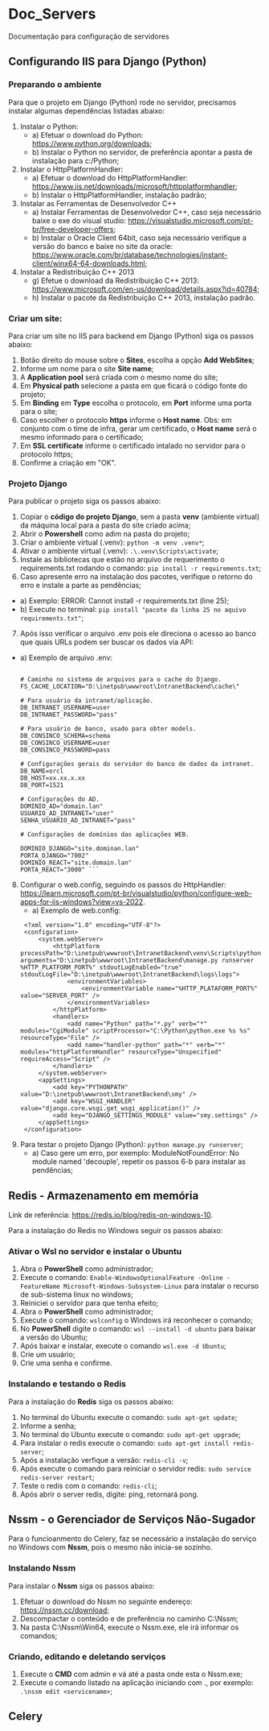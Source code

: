 # Doc_Servers
Documentação para configuração de servidores


## Configurando IIS para Django (Python)

### Preparando o ambiente
Para que o projeto em Django (Python) rode no servidor, precisamos instalar algumas dependências listadas abaixo:

1. Instalar o Python:
   * a) Efetuar o download do Python: https://www.python.org/downloads;
   * b) Instalar o Python no servidor, de preferência apontar a pasta de instalação para c:/Python;
2. Instalar o HttpPlatformHandler:
   * a) Efetuar o download do HttpPlatformHandler: https://www.iis.net/downloads/microsoft/httpplatformhandler;
   * b) Instalar o HttpPlatformHandler, instalação padrão;
3. Instalar as Ferramentas de Desenvolvedor C++ 
   * a) Instalar Ferramentas de Desenvolvedor C++, caso seja necessário baixe o exe do visual studio: https://visualstudio.microsoft.com/pt-br/free-developer-offers;
   * b) Instalar o Oracle Client 64bit, caso seja necessário verifique a versão do banco e baixe no site da oracle: https://www.oracle.com/br/database/technologies/instant-client/winx64-64-downloads.html;
4. Instalar a Redistribuição C++ 2013
   * g) Efetue o download da Redistribuição C++ 2013: https://www.microsoft.com/en-us/download/details.aspx?id=40784;
   * h) Instalar o pacote da Redistribuição C++ 2013, instalação padrão.

### Criar um site:
Para criar um site no IIS para backend em Django (Python) siga os passos abaixo:

1. Botão direito do mouse sobre o **Sites**, escolha a opção **Add WebSites**;
2. Informe um nome para o site **Site name**;
3. A **Application pool** será criada com o mesmo nome do site;
4. Em **Physical path** selecione a pasta em que ficará o código fonte do projeto;
5. Em **Binding** em **Type** escolha o protocolo, em **Port** informe uma porta para o site;
6. Caso escolher o protocolo **https** informe o **Host name**. Obs: em conjunto com o time de infra, gerar um certificado, o **Host name** será o mesmo informado para o certificado;
7. Em **SSL certificate** informe o certificado intalado no servidor para o protocolo https;
8. Confirme a criação em "OK".

### Projeto Django
Para publicar o projeto siga os passos abaixo:

1. Copiar o **código do projeto Django**, sem a pasta **venv** (ambiente virtual) da máquina local para a pasta do site criado acima;
2. Abrir o **Powershell** como adim na pasta do projeto;
3. Criar o ambiente virtual (.venv): ```python -m venv .venv*```;
4. Ativar o ambiente virtual (.venv): ```.\.venv\Scripts\activate```;
5. Instale as bibliotecas que estão no arquivo de requerimento o requirements.txt rodando o comando: ```pip install -r requirements.txt```;
6. Caso apresente erro na instalação dos pacotes, verifique o retorno do erro e instale a parte as pendências;
  * a) Exemplo: ERROR: Cannot install -r requirements.txt (line 25);
  * b) Execute no terminal: ```pip install "pacote da linha 25 no aquivo requirements.txt"```;
7. Após isso verificar o arquivo .env pois ele direciona o acesso ao banco que quais URLs podem ser buscar os dados via API:
  * a) Exemplo de arquivo .env:
       ``` AMBIENTE=PROD

       # Caminho no sistema de arquivos para o cache do Django.
       FS_CACHE_LOCATION="D:\inetpub\wwwroot\IntranetBackend\cache\"

       # Para usuário da intranet/aplicação.
       DB_INTRANET_USERNAME=user
       DB_INTRANET_PASSWORD="pass"

       # Para usuário de banco, usado para obter models.
       DB_CONSINCO_SCHEMA=schema
       DB_CONSINCO_USERNAME=user
       DB_CONSINCO_PASSWORD=pass

       # Configurações gerais do servidor do banco de dados da intranet.
       DB_NAME=orcl
       DB_HOST=xx.xx.x.xx
       DB_PORT=1521

       # Configurações do AD.
       DOMINIO_AD="domain.lan"
       USUARIO_AD_INTRANET="user"
       SENHA_USUARIO_AD_INTRANET="pass"

       # Configurações de domínios das aplicações WEB.

       DOMINIO_DJANGO="site.dominan.lan"
       PORTA_DJANGO="7002"
       DOMINIO_REACT="site.domain.lan"
       PORTA_REACT="3000" ```
8. Configurar o web.config, seguindo os passos do HttpHandler: https://learn.microsoft.com/pt-br/visualstudio/python/configure-web-apps-for-iis-windows?view=vs-2022.
   * a) Exemplo de web.config:
   ```
    <?xml version="1.0" encoding="UTF-8"?>
    <configuration>
        <system.webServer>
            <httpPlatform processPath="D:\inetpub\wwwroot\IntranetBackend\venv\Scripts\python.exe" arguments="D:\inetpub\wwwroot\IntranetBackend\manage.py runserver %HTTP_PLATFORM_PORT%" stdoutLogEnabled="true"           stdoutLogFile="D:\inetpub\wwwroot\IntranetBackend\logs\logs">
                <environmentVariables>
                    <environmentVariable name="%HTTP_PLATAFORM_PORT%" value="SERVER_PORT" />
                </environmentVariables>
            </httpPlatform>
            <handlers>
                <add name="Python" path="*.py" verb="*" modules="CgiModule" scriptProcessor="C:\Python\python.exe %s %s" resourceType="File" />
                <add name="handler-python" path="*" verb="*" modules="httpPlatformHandler" resourceType="Unspecified" requireAccess="Script" />
            </handlers>
        </system.webServer>
        <appSettings>
            <add key="PYTHONPATH" value="D:\inetpub\wwwroot\IntranetBackend\smy" />
            <add key="WSGI_HANDLER" value="django.core.wsgi.get_wsgi_application()" />
            <add key="DJANGO_SETTINGS_MODULE" value="smy.settings" />
        </appSettings>
    </configuration>
   ```
9. Para testar o projeto Django (Python): ```python manage.py runserver```;
   * a) Caso gere um erro, por exemplo: ModuleNotFoundError: No module named 'decouple', repetir os passos 6-b para instalar as pendências;

## Redis - Armazenamento em memória
Link de referência: https://redis.io/blog/redis-on-windows-10.

Para a instalação do Redis no Windows seguir os passos abaixo:

### Ativar o Wsl no servidor e instalar o Ubuntu

1. Abra o **PowerShell** como administrador;
2. Execute o comando: ```Enable-WindowsOptionalFeature -Online -FeatureName Microsoft-Windows-Subsystem-Linux``` para instalar o recurso de sub-sistema linux no windows;
3. Reiniciei o servidor para que tenha efeito;
4. Abra o **PowerShell** como administrador;
5. Execute o comando: ```wslconfig``` o Windows irá reconhecer o comando;
6. No **PowerShell** digite o comando: ```wsl --install -d ubuntu``` para baixar a versão do Ubuntu;
7. Após baixar e instalar, execute o comando ```wsl.exe -d Ubuntu```;
8. Crie um usuário;
9. Crie uma senha e confirme.

### Instalando e testando o Redis
Para a instalação do **Redis** siga os passos abaixo:

1. No terminal do Ubuntu execute o comando: ```sudo apt-get update```;
2. Informe a senha;
3. No terminal do Ubuntu execute o comando: ```sudo apt-get upgrade```;
4. Para instalar o redis execute o comando: ```sudo apt-get install redis-server```;
5. Após a instalação verfique a versão: ```redis-cli -v```;
6. Após execute o comando para reiniciar o servidor redis: ```sudo service redis-server restart```;
7. Teste o redis com o comando: ```redis-cli```;
8. Após abrir o server redis, digite: ping, retornará pong.

## Nssm - o Gerenciador de Serviços Não-Sugador
Para o funcioanmento do Celery, faz se necessário a instalação do serviço no Windows com **Nssm**, pois o mesmo não inicia-se sozinho.

### Instalando Nssm
Para instalar o **Nssm** siga os passos abaixo:

1. Efetuar o download do Nssm no seguinte endereço: https://nssm.cc/download;
2. Descompactar o conteúdo e de preferência no caminho C:\Nssm;
3. Na pasta C:\Nssm\Win64, execute o Nssm.exe, ele irá informar os comandos;

### Criando, editando e deletando serviços

1. Execute o **CMD** com admin e vá até a pasta onde esta o Nssm.exe;
2. Execute o comando listado na aplicação iniciando com .\, por exemplo: ```.\nssm edit <servicename>```;

## Celery


